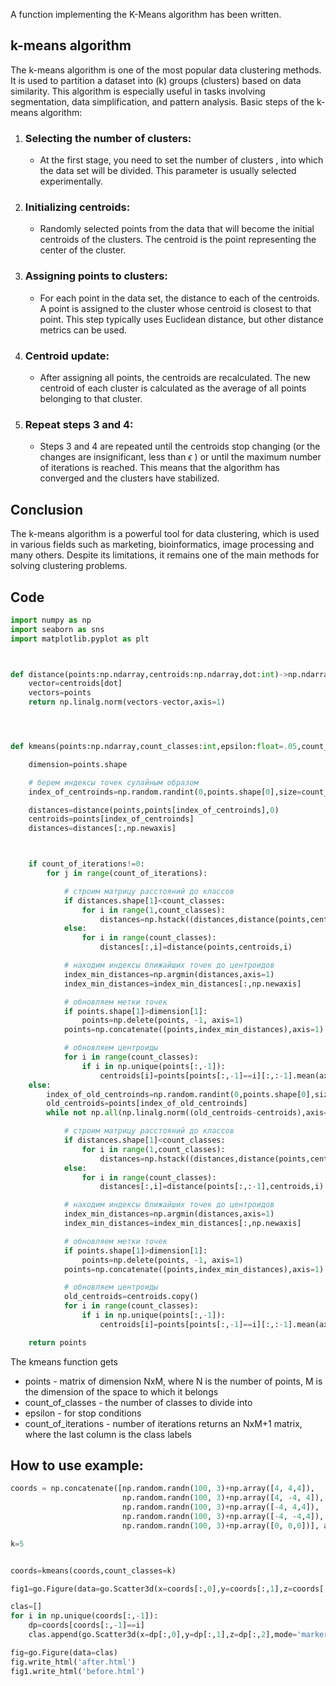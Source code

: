A function implementing the K-Means algorithm has been written.

## k-means algorithm

The k-means algorithm is one of the most popular data clustering methods. It is used to partition a dataset into (k) groups (clusters) based on data similarity. This algorithm is especially useful in tasks involving segmentation, data simplification, and pattern analysis.
Basic steps of the k-means algorithm:
1) ### Selecting the number of clusters:
      * At the first stage, you need to set the number of clusters 
, into which the data set will be divided. This parameter is usually selected experimentally.
2) ### Initializing centroids:

      * Randomly selected 
 points from the data that will become the initial centroids of the clusters. The centroid is the point representing the center of the cluster.
3) ### Assigning points to clusters:

      * For each point in the data set, the distance to each of the 
 centroids. A point is assigned to the cluster whose centroid is closest to that point. This step typically uses Euclidean distance, but other distance metrics can be used.
4) ### Centroid update:

      * After assigning all points, the centroids are recalculated. The new centroid of each cluster is calculated as the average of all points belonging to that cluster.
5) ### Repeat steps 3 and 4:

      * Steps 3 and 4 are repeated until the centroids stop changing (or the changes are insignificant, less than $\epsilon$ ) or until the maximum number of iterations is reached. This means that the algorithm has converged and the clusters have stabilized.
## Conclusion
The k-means algorithm is a powerful tool for data clustering, which is used in various fields such as marketing, bioinformatics, image processing and many others. Despite its limitations, it remains one of the main methods for solving clustering problems.

## Code

```python
import numpy as np
import seaborn as sns
import matplotlib.pyplot as plt



def distance(points:np.ndarray,centroids:np.ndarray,dot:int)->np.ndarray:
    vector=centroids[dot]
    vectors=points
    return np.linalg.norm(vectors-vector,axis=1)




def kmeans(points:np.ndarray,count_classes:int,epsilon:float=.05,count_of_iterations:int=0)->np.ndarray:

    dimension=points.shape

    # берем индексы точек сулайным образом
    index_of_centroinds=np.random.randint(0,points.shape[0],size=count_classes)

    distances=distance(points,points[index_of_centroinds],0)
    centroids=points[index_of_centroinds]
    distances=distances[:,np.newaxis]



    if count_of_iterations!=0:
        for j in range(count_of_iterations):

            # строим матрицу расстояний до классов
            if distances.shape[1]<count_classes:
                for i in range(1,count_classes):
                    distances=np.hstack((distances,distance(points,centroids,i)[:,np.newaxis]))  
            else:
                for i in range(count_classes):
                    distances[:,i]=distance(points,centroids,i)

            # находим индексы ближайших точек до центроидов
            index_min_distances=np.argmin(distances,axis=1)
            index_min_distances=index_min_distances[:,np.newaxis]    

            # обновляем метки точек
            if points.shape[1]>dimension[1]:
                points=np.delete(points, -1, axis=1)
            points=np.concatenate((points,index_min_distances),axis=1)

            # обновляем центроиды
            for i in range(count_classes):
                if i in np.unique(points[:,-1]):
                    centroids[i]=points[points[:,-1]==i][:,:-1].mean(axis=0)
    else:
        index_of_old_centroinds=np.random.randint(0,points.shape[0],size=count_classes)
        old_centroids=points[index_of_old_centroinds]
        while not np.all(np.linalg.norm((old_centroids-centroids),axis=1)<epsilon):

            # строим матрицу расстояний до классов
            if distances.shape[1]<count_classes:
                for i in range(1,count_classes):
                    distances=np.hstack((distances,distance(points,centroids,i)[:,np.newaxis]))  
            else:
                for i in range(count_classes):
                    distances[:,i]=distance(points[:,:-1],centroids,i)

            # находим индексы ближайших точек до центроидов
            index_min_distances=np.argmin(distances,axis=1)
            index_min_distances=index_min_distances[:,np.newaxis]    

            # обновляем метки точек
            if points.shape[1]>dimension[1]:
                points=np.delete(points, -1, axis=1)
            points=np.concatenate((points,index_min_distances),axis=1)

            # обновляем центроиды
            old_centroids=centroids.copy()
            for i in range(count_classes):
                if i in np.unique(points[:,-1]):
                    centroids[i]=points[points[:,-1]==i][:,:-1].mean(axis=0)

    return points
```
The kmeans function gets
* points - matrix of dimension NxM, where N is the number of points, M is the dimension of the space to which it belongs
* count_of_classes - the number of classes to divide into
* epsilon - for stop conditions
* count_of_iterations - number of iterations
returns an NxM+1 matrix, where the last column is the class labels

## How to use example:

```python
coords = np.concatenate([np.random.randn(100, 3)+np.array([4, 4,4]),
                         np.random.randn(100, 3)+np.array([4, -4, 4]),
                         np.random.randn(100, 3)+np.array([-4, 4,4]),
                         np.random.randn(100, 3)+np.array([-4, -4,4]),
                         np.random.randn(100, 3)+np.array([0, 0,0])], axis=0)

k=5


coords=kmeans(coords,count_classes=k)

fig1=go.Figure(data=go.Scatter3d(x=coords[:,0],y=coords[:,1],z=coords[:,2],mode='markers'))

clas=[]
for i in np.unique(coords[:,-1]):
    dp=coords[coords[:,-1]==i]
    clas.append(go.Scatter3d(x=dp[:,0],y=dp[:,1],z=dp[:,2],mode='markers'))

fig=go.Figure(data=clas)  
fig.write_html('after.html')  
fig1.write_html('before.html')
```
